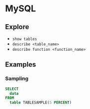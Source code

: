 # MySQL

## Explore

- `show tables`
- `describe <table_name>`
- `describe function <function_name>`

## Examples

### Sampling

```sql
SELECT
  data
FROM
  table TABLESAMPLE(5 PERCENT)
```
